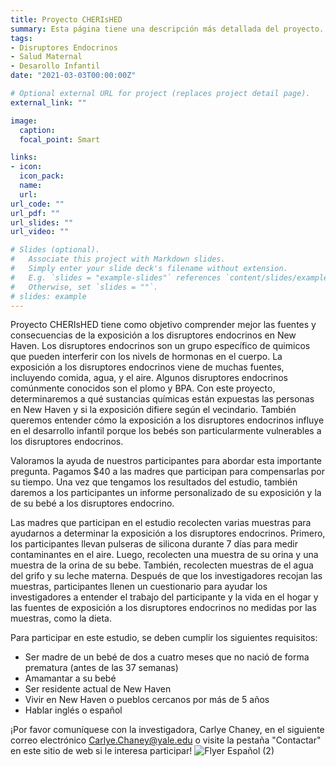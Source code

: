 ```yaml
---
title: Proyecto CHERIsHED 
summary: Esta página tiene una descripción más detallada del proyecto. 
tags:
- Disruptores Endocrinos
- Salud Maternal
- Desarollo Infantil
date: "2021-03-03T00:00:00Z"

# Optional external URL for project (replaces project detail page).
external_link: ""

image:
  caption: 
  focal_point: Smart

links:
- icon: 
  icon_pack: 
  name: 
  url: 
url_code: ""
url_pdf: ""
url_slides: ""
url_video: ""

# Slides (optional).
#   Associate this project with Markdown slides.
#   Simply enter your slide deck's filename without extension.
#   E.g. `slides = "example-slides"` references `content/slides/example-slides.md`.
#   Otherwise, set `slides = ""`.
# slides: example
---
```


Proyecto CHERIsHED tiene como objetivo comprender mejor las fuentes y consecuencias de la exposición a los disruptores endocrinos en New Haven. Los disruptores endocrinos son un grupo específico de quimicos que pueden interferir con los nivels de hormonas en el cuerpo. La exposición a los disruptores endocrinos viene de muchas fuentes, incluyendo comida, agua, y el aire. Algunos disruptores endocrinos comúnmente conocidos son el plomo y BPA. Con este proyecto, determinaremos a qué sustancias químicas están expuestas las personas en New Haven y si la exposición difiere según el vecindario. También queremos entender cómo la exposición a los disruptores endocrinos influye en el desarrollo infantil porque los bebés son particularmente vulnerables a los disruptores endocrinos. 

Valoramos la ayuda de nuestros participantes para abordar esta importante pregunta. Pagamos $40 a las madres que participan para compensarlas por su tiempo. Una vez que tengamos los resultados del estudio, también daremos a los participantes un informe personalizado de su exposición y la de su bebé a los disruptores endocrino. 

Las madres que participan en el estudio recolecten varias muestras para ayudarnos a determinar la exposición a los disruptores endocrinos. Primero, los participantes llevan pulseras de silicona durante 7 días para medir contaminantes en el aire. Luego, recolecten una muestra de su orina y una muestra de la orina de su bebe. También, recolecten muestras de el agua del grifo y su leche materna. Después de que los investigadores recojan las muestras, participantes llenen un cuestionario para ayudar los investigadores a entender el trabajo del participante y la vida en el hogar y las fuentes de exposición a los disruptores endocrinos no medidas por las muestras, como la dieta.  

Para participar en este estudio, se deben cumplir los siguientes requisitos:
-	Ser madre de un bebé de dos a cuatro meses que no nació de forma prematura (antes de las 37 semanas)
-	Amamantar a su bebé
-	Ser residente actual de New Haven
- Vivir en New Haven o pueblos cercanos por más de 5 años
-	Hablar inglés o español

¡Por favor comuníquese con la investigadora, Carlye Chaney, en el siguiente correo electrónico Carlye.Chaney@yale.edu o visite la pestaña "Contactar" en este sitio de web si le interesa participar!
![Flyer Español (2)](https://user-images.githubusercontent.com/60330966/111157449-45911e80-856d-11eb-85f2-2ad9ba4099a6.png)


